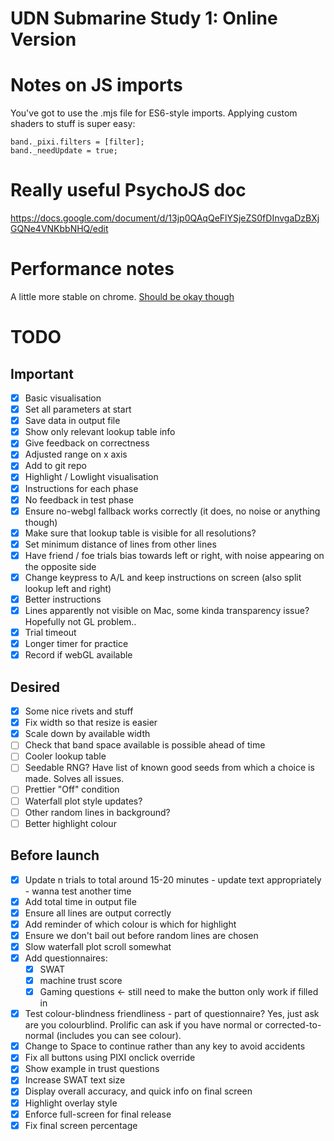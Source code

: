 # UDN Submarine Study 1: Online Version

# Notes on JS imports

You've got to use the .mjs file for ES6-style imports.
Applying custom shaders to stuff is super easy:

    band._pixi.filters = [filter];
    band._needUpdate = true;

# Really useful PsychoJS doc

https://docs.google.com/document/d/13jp0QAqQeFlYSjeZS0fDInvgaDzBXjGQNe4VNKbbNHQ/edit

# Performance notes

A little more stable on chrome.
[Should be okay though](https://www.researchgate.net/publication/343081686_The_timing_mega-study_comparing_a_range_of_experiment_generators_both_lab-based_and_online)

# TODO

## Important 

* [x] Basic visualisation
* [x] Set all parameters at start
* [x] Save data in output file
* [x] Show only relevant lookup table info
* [x] Give feedback on correctness
* [x] Adjusted range on x axis
* [x] Add to git repo
* [x] Highlight / Lowlight visualisation
* [x] Instructions for each phase
* [x] No feedback in test phase
* [x] Ensure no-webgl fallback works correctly (it does, no noise or anything though)
* [x] Make sure that lookup table is visible for all resolutions?
* [x] Set minimum distance of lines from other lines
* [x] Have friend / foe trials bias towards left or right, with noise appearing on the opposite side
* [x] Change keypress to A/L and keep instructions on screen (also split lookup left and right)
* [X] Better instructions
* [X] Lines apparently not visible on Mac, some kinda transparency issue? Hopefully not GL problem..
* [X] Trial timeout
* [X] Longer timer for practice
* [X] Record if webGL available

## Desired

* [x] Some nice rivets and stuff
* [X] Fix width so that resize is easier
* [x] Scale down by available width
* [ ] Check that band space available is possible ahead of time
* [ ] Cooler lookup table
* [ ] Seedable RNG? Have list of known good seeds from which a choice is made. Solves all issues.
* [ ] Prettier "Off" condition
* [ ] Waterfall plot style updates?
* [ ] Other random lines in background?
* [ ] Better highlight colour

## Before launch

* [X] Update n trials to total around 15-20 minutes - update text appropriately - wanna test another time
* [X] Add total time in output file
* [X] Ensure all lines are output correctly
* [X] Add reminder of which colour is which for highlight
* [X] Ensure we don't bail out before random lines are chosen
* [X] Slow waterfall plot scroll somewhat
* [X] Add questionnaires:
    * [X] SWAT
    * [X] machine trust score 
    * [X] Gaming questions <- still need to make the button only work if filled in
* [X] Test colour-blindness friendliness - part of questionnaire? Yes, just ask are you colourblind. Prolific can ask if you have normal or corrected-to-normal (includes you can see colour).
* [X] Change to Space to continue rather than any key to avoid accidents
* [X] Fix all buttons using PIXI onclick override
* [X] Show example in trust questions
* [X] Increase SWAT text size
* [X] Display overall accuracy, and quick info on final screen
* [X] Highlight overlay style
* [X] Enforce full-screen for final release
* [X] Fix final screen percentage
